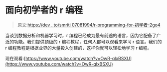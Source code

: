 # 面向初学者的 r 编程

> 原文:[https://dev . to/smriti 07081994/r-programming-for-初学者-2go4](https://dev.to/smriti07081994/r-programming-for-beginners-2go4)

当谈到数据分析和机器学习时，r 编程已经成为最有前途的语言，因为它配备了广泛的功能。我们提供顶级的 r 编程教程，任何人都可以观看来学习 r 语言。我们的 r 编程教程是根据业界的大量投入创建的，这样你就可以轻松地学习 r 编程。

现在观看:[https://www.youtube.com/watch?v=OwR-qlxBSXU](https://www.youtube.com/watch?v=OwR-qlxBSXU)